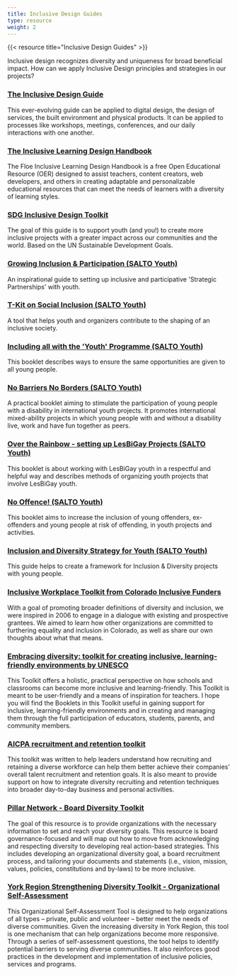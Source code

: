 ```yaml
---
title: Inclusive Design Guides
type: resource
weight: 2
---
```

{{< resource title="Inclusive Design Guides" >}}

<p class="resource-intro">Inclusive design recognizes diversity and uniqueness for broad beneficial impact. How can we apply Inclusive Design principles and strategies in our projects?</p>

### [The Inclusive Design Guide](https://guide.inclusivedesign.ca/)

This ever-evolving guide can be applied to digital design, the design of services, the built environment and physical products. It can be applied to processes like workshops, meetings, conferences, and our daily interactions with one another.

### [The Inclusive Learning Design Handbook](https://handbook.floeproject.org/)

The Floe Inclusive Learning Design Handbook is a free Open Educational Resource (OER) designed to assist teachers, content creators, web developers, and others in creating adaptable and personalizable educational resources that can meet the needs of learners with a diversity of learning styles.

### [SDG Inclusive Design Toolkit](https://research.tigweb.org/cristian/sdgid/)

The goal of this guide is to support youth (and you!) to create more inclusive projects with a greater impact across our communities and the world. Based on the UN Sustainable Development Goals.

### [Growing Inclusion & Participation (SALTO Youth)](https://www.salto-youth.net/downloads/4-17-3094/GrowingInclusionParticipation.pdf)

An inspirational guide to setting up inclusive and participative 'Strategic Partnerships' with youth.

### [T-Kit on Social Inclusion (SALTO Youth)](https://www.salto-youth.net/downloads/4-17-402/tkit%20Social%20Inclusion.pdf)

A tool that helps youth and organizers contribute to the shaping of an inclusive society.

### [Including all with the 'Youth' Programme (SALTO Youth)](https://www.salto-youth.net/downloads/4-17-801/IncludingAll.pdf])

This booklet describes ways to ensure the same opportunities are given to all young people.

### [No Barriers No Borders (SALTO Youth)](https://www.salto-youth.net/rc/inclusion/inclusionpublications/nobarriers/)

A practical booklet aiming to stimulate the participation of young people with a disability in international youth projects. It promotes international mixed-ability projects in which young people with and without a disability live, work and have fun together as peers.

### [Over the Rainbow - setting up LesBiGay Projects (SALTO Youth)](https://www.salto-youth.net/rc/inclusion/inclusionpublications/overtherainbow/)

This booklet is about working with LesBiGay youth in a respectful and helpful way and describes methods of organizing youth projects that involve LesBiGay youth.

### [No Offence! (SALTO Youth)](https://www.salto-youth.net/rc/inclusion/inclusionpublications/nooffence/)

This booklet aims to increase the inclusion of young offenders, ex-offenders and young people at risk of offending, in youth projects and activities.

### [Inclusion and Diversity Strategy for Youth (SALTO Youth)](https://www.salto-youth.net/downloads/4-17-3103/InclusionAndDiversityStrategy.pdf)

This guide helps to create a framework for Inclusion & Diversity projects with young people.

### [Inclusive Workplace Toolkit from Colorado Inclusive Funders](http://www.coloradoinclusivefunders.org/uploads/1/1/5/0/11506731/inclusive_workplace_toolkit.pdf)

With a goal of promoting broader definitions of diversity and inclusion, we were inspired in 2006 to engage in a dialogue with existing and prospective grantees. We aimed to learn how other organizations are committed to furthering equality and inclusion in Colorado, as well as share our own thoughts about what that means.

### [Embracing diversity: toolkit for creating inclusive, learning-friendly environments by UNESCO](http://unesdoc.unesco.org/images/0013/001375/137522e.pdf)

This Toolkit offers a holistic, practical perspective on how schools and classrooms can become more inclusive and learning-friendly. This Toolkit is meant to be user-friendly and a means of inspiration for teachers. I hope you will find the Booklets in this Toolkit useful in gaining support for inclusive, learning-friendly environments and in creating and managing them through the full participation of educators, students, parents, and community members.

### [AICPA recruitment and retention toolkit](http://www.aicpa.org/Career/DiversityInitiatives/DownloadableDocuments/Recruitment-Retention-Toolkit.pdf )

This toolkit was written to help leaders understand how recruiting and retaining a diverse workforce can help them better achieve their companies’ overall talent recruitment and retention goals. It is also meant to provide support on how to integrate diversity recruiting and retention techniques into broader day-to-day business and personal activities.

### [Pillar Network - Board Diversity Toolkit](http://www.pillarnonprofit.ca/sites/default/files/resources/pillartoolkit_boarddiversity_05.pdf)

The goal of this resource is to provide organizations with the necessary information to set and reach your diversity goals. This resource is board governance-focused and will map out how to move from acknowledging and respecting diversity to developing real action-based strategies. This includes developing an organizational diversity goal, a board recruitment process, and tailoring your documents and statements (i.e., vision, mission, values, policies, constitutions and by-laws) to be more inclusive.

### [York Region Strengthening Diversity Toolkit - Organizational Self-Assessment](http://www.yorkwelcome.ca/wps/wcm/connect/immigration/b4fd0295-4f20-4941-8a6e-e1cc76d30a2e/SelfAssessmentTool.pdf?MOD=AJPERES)

This Organizational Self-Assessment Tool is designed to help organizations of all types – private, public and volunteer – better meet the needs of diverse communities. Given the increasing diversity in York Region, this tool is one mechanism that can help organizations become more responsive. Through a series of self-assessment questions, the tool helps to identify potential barriers to serving diverse communities. It also reinforces good practices in the development and implementation of inclusive policies, services and programs.
